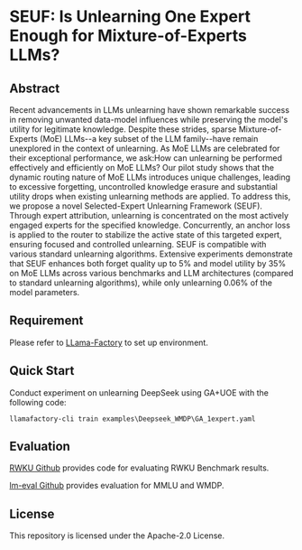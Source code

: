 # SEUF: Is Unlearning One Expert Enough for Mixture-of-Experts LLMs?

## Abstract

Recent advancements in LLMs unlearning have shown remarkable success in removing unwanted data-model influences while preserving the model's utility for legitimate knowledge. Despite these strides, sparse Mixture-of-Experts (MoE) LLMs--a key subset of the LLM family--have remain unexplored in the context of unlearning. As MoE LLMs are celebrated for their exceptional performance, we ask:How can unlearning be performed effectively and efficiently on MoE LLMs? Our pilot study shows that the dynamic routing nature of MoE LLMs introduces unique challenges, leading to excessive forgetting, uncontrolled knowledge erasure and substantial utility drops when existing unlearning methods are applied. To address this, we propose a novel Selected-Expert Unlearning Framework (SEUF). Through expert attribution, unlearning is concentrated on the most actively engaged experts for the specified knowledge. Concurrently, an anchor loss is applied to the router to stabilize the active state of this targeted expert, ensuring focused and controlled unlearning. SEUF is compatible with various standard unlearning algorithms. Extensive experiments demonstrate that SEUF enhances both forget quality up to 5% and model utility by 35% on MoE LLMs across various benchmarks and LLM architectures (compared to standard unlearning algorithms), while only unlearning 0.06% of the model parameters.

## Requirement

Please refer to [LLama-Factory](https://github.com/hiyouga/LLaMA-Factory) to set up environment.

## Quick Start

Conduct experiment on unlearning DeepSeek using GA+UOE with the following code:

```
llamafactory-cli train examples\Deepseek_WMDP\GA_1expert.yaml
```

## Evaluation

[RWKU Github](https://github.com/jinzhuoran/RWKU) provides code for evaluating RWKU Benchmark results.

[lm-eval Github](https://github.com/EleutherAI/lm-evaluation-harness) provides evaluation for MMLU and WMDP.

## License
This repository is licensed under the Apache-2.0 License.
